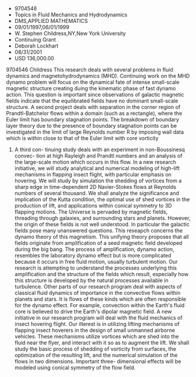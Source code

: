 
* 9704546
* Topics in Fluid Mechanics and Hydrodynamics
* DMS,APPLIED MATHEMATICS
* 09/01/1997,06/01/1999
* W. Stephen Childress,NY,New York University
* Continuing Grant
* Deborah Lockhart
* 08/31/2001
* USD 136,000.00

9704546 Childress This research deals with several problems in fluid dynamics
and magnetohydrodynamics (MHD). Continuing work on the MHD dynamo problem will
focus on the dynamical fate of intense small-scale magnetic structure creating
duing the kinematic phase of fast dynamo action. This question is important
since observations of galactic magnetic fields indicate that the equilibrated
fields have no dominant small-scale structure. A second project deals with
separation in the corner region of Prandtl-Batchelor flows within a domain (such
as a rectangle), where the Euler limit has boundary stagnation points. The
breakdown of boundary layer theory due to the presence of boundary stagnation
points can be investigated in the limit of large Reynolds number R by imposing
wall data which is within close to that of the Euler limit with core vorticity
1. A third con- tinuing study deals with an experiment in non-Boussinesq convec-
tion at high Rayleigh and Prandtl numbers and an analysis of the large-scale
motion which occurs in this flow. In a new research initiative, we will study
analytical and numerical modeling of high-lift mechanisms in flapping insect
flight, with particular emphasis on hovering. We will study by simulation the
shedding of vortices from a sharp edge in time-dependent 2D Navier-Stokes flows
at Reynolds numbers of several thousand. We shall analyze the significance and
implication of the Kutta condition, the optimal use of shed vortices in the
production of lift, and applications within conical symmetry to 3D flapping
motions. The Universe is pervaded by magnetic fields, threading through
galaxies, and surrounding stars and planets. However, the origin of these fields
is not well understood. In particular the galactic fields pose many unanswered
questions. This reseapch concerns the dynamo theory of this magnetism. This
unifying theory proposes that all fields originate from amplification of a seed
magnetic field developed during the big bang. The process of amplification,
dynamo action, resembles the laboratory dynamo effect but is more complicated
because it occurs in free fluid motion, usually turbulent motion. Our research
is attempting to understand the processes underlying this amplification and the
structure of the fields which result, especially how this structure is developed
by the natural processes available in turbulence. Other parts of our research
program deal with aspects of classical fluid dynamics of importance in the
convective flows within planets and stars. It is flows of these kinds which are
often responsible for the dynamo effect. For example, convection within the
Earth's fluid core is believed to drive the Earth's dipolar magnetic field. A
new initiative in our research program will deal with the fluid mechanics of
insect hovering flight. Our ilterest is in utilizing lifting mechanisms of
flapping insect hoverers in the design of small unmanned airborne vehicles.
These mechanisms utilize vortices which are shed into the fluid near the flyer,
and interact with it so as to augment the lift. We shall study the basic process
of shedding of vorticity from surfaces, the optimization of the resulting lift,
and the numerical simulation of the flows in two dimensions. Important three-
dimensional effects will be modeled using conical symmetry of the flow field.
